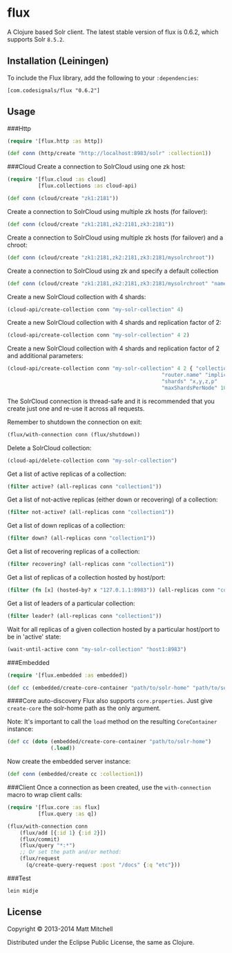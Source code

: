 # flux

A Clojure based Solr client. The latest stable version of flux is 0.6.2, which supports Solr `8.5.2`.

## Installation (Leiningen)

To include the Flux library, add the following to your `:dependencies`:

    [com.codesignals/flux "0.6.2"]

## Usage

###Http

```clojure
(require '[flux.http :as http])

(def conn (http/create "http://localhost:8983/solr" :collection1))
```

###Cloud
Create a connection to SolrCloud using one zk host:

```clojure
(require '[flux.cloud :as cloud]
          [flux.collections :as cloud-api)

(def conn (cloud/create "zk1:2181"))
```

Create a connection to SolrCloud using multiple zk hosts (for failover):

```clojure
(def conn (cloud/create "zk1:2181,zk2:2181,zk3:2181"))
```

Create a connection to SolrCloud using multiple zk hosts (for failover) and a chroot:

```clojure
(def conn (cloud/create "zk1:2181,zk2:2181,zk3:2181/mysolrchroot"))
```

Create a connection to SolrCloud using zk and specify a default collection

```clojure
(def conn (cloud/create "zk1:2181,zk2:2181,zk3:2181/mysolrchroot" "name-of-collection"))
```

Create a new SolrCloud collection with 4 shards:

```clojure
(cloud-api/create-collection conn "my-solr-collection" 4)
```

Create a new SolrCloud collection with 4 shards and replication factor of 2:

```clojure
(cloud-api/create-collection conn "my-solr-collection" 4 2)
```

Create a new SolrCloud collection with 4 shards and replication factor of 2 and additional parameters:

```clojure
(cloud-api/create-collection conn "my-solr-collection" 4 2 { "collection.configName" "schemaless"
                                                  "router.name" "implicit"
                                                  "shards" "x,y,z,p"
                                                  "maxShardsPerNode" 10})
```

The SolrCloud connection is thread-safe and it is recommended that you create just one
and re-use it across all requests. 

Remember to shutdown the connection on exit:

```clojure
(flux/with-connection conn (flux/shutdown))
```

Delete a SolrCloud collection:

```clojure
(cloud-api/delete-collection conn "my-solr-collection")
```

Get a list of active replicas of a collection:

```clojure
(filter active? (all-replicas conn "collection1"))
```

Get a list of not-active replicas (either down or recovering) of a collection:

```clojure
(filter not-active? (all-replicas conn "collection1"))
```

Get a list of down replicas of a collection:

```clojure
(filter down? (all-replicas conn "collection1"))
```

Get a list of recovering replicas of a collection:

```clojure
(filter recovering? (all-replicas conn "collection1"))
```

Get a list of replicas of a collection hosted by host/port:

```clojure
(filter (fn [x] (hosted-by? x "127.0.1.1:8983")) (all-replicas conn "collection1"))
```

Get a list of leaders of a particular collection:

```clojure
(filter leader? (all-replicas conn "collection1"))
```

Wait for all replicas of a given collection hosted by a particular host/port to be in 'active' state:

```clojure
(wait-until-active conn "my-solr-collection" "host1:8983")
```

###Embedded

```clojure
(require '[flux.embedded :as embedded])

(def cc (embedded/create-core-container "path/to/solr-home" "path/to/solr.xml"))
```

####Core auto-discovery
Flux also supports `core.properties`. Just give `create-core` the solr-home path as the only argument.

  Note: It's important to call the `load` method on the resulting `CoreContainer` instance:

```clojure
(def cc (doto (embedded/create-core-container "path/to/solr-home")
              (.load))
```

Now create the embedded server instance:

```clojure
(def conn (embedded/create cc :collection1))
```

###Client
Once a connection as been created, use the `with-connection` macro to wrap client calls:

```clojure
(require '[flux.core :as flux]
          [flux.query :as q])

(flux/with-connection conn
    (flux/add [{:id 1} {:id 2}])
    (flux/commit)
    (flux/query "*:*")
    ;; Or set the path and/or method:
    (flux/request
      (q/create-query-request :post "/docs" {:q "etc"}))
```

###Test
```shell
lein midje
```

## License

Copyright © 2013-2014 Matt Mitchell

Distributed under the Eclipse Public License, the same as Clojure.
